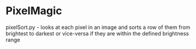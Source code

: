 # PixelMagic

pixelSort.py - looks at each pixel in an image and sorts a row of them from brightest to darkest or vice-versa if they are within the defined brightness range
